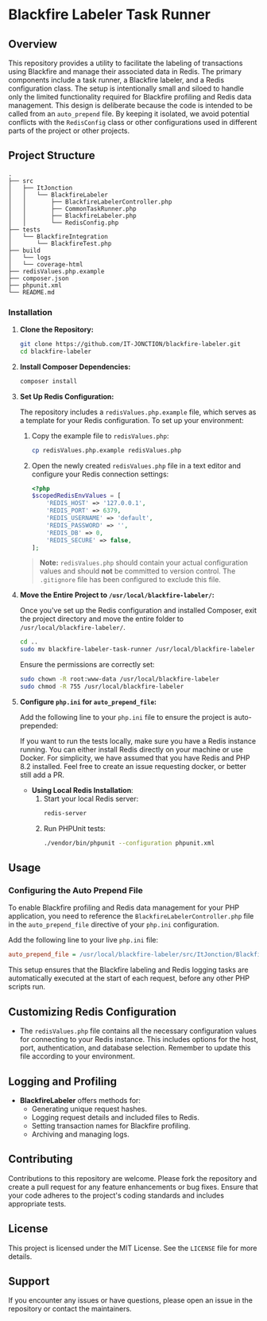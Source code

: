 # Blackfire Labeler Task Runner

## Overview

This repository provides a utility to facilitate the labeling of transactions using Blackfire and manage their associated data in Redis. The primary components include a task runner, a Blackfire labeler, and a Redis configuration class. The setup is intentionally small and siloed to handle only the limited functionality required for Blackfire profiling and Redis data management. This design is deliberate because the code is intended to be called from an `auto_prepend` file. By keeping it isolated, we avoid potential conflicts with the `RedisConfig` class or other configurations used in different parts of the project or other projects.

## Project Structure

```plaintext
.
├── src
│   ├── ItJonction
│   │   └── BlackfireLabeler
│   │       ├── BlackfireLabelerController.php
│   │       ├── CommonTaskRunner.php
│   │       ├── BlackfireLabeler.php
│   │       └── RedisConfig.php
├── tests
│   └── BlackfireIntegration
│       └── BlackfireTest.php
├── build
│   └── logs
│   └── coverage-html
├── redisValues.php.example
├── composer.json
├── phpunit.xml
└── README.md
```

### Installation

1. **Clone the Repository:**

   ```bash
   git clone https://github.com/IT-JONCTION/blackfire-labeler.git
   cd blackfire-labeler
   ```

2. **Install Composer Dependencies:**

   ```bash
   composer install
   ```

3. **Set Up Redis Configuration:**

   The repository includes a `redisValues.php.example` file, which serves as a template for your Redis configuration. To set up your environment:

   1. Copy the example file to `redisValues.php`:

      ```bash
      cp redisValues.php.example redisValues.php
      ```

   2. Open the newly created `redisValues.php` file in a text editor and configure your Redis connection settings:

      ```php
      <?php
      $scopedRedisEnvValues = [
          'REDIS_HOST' => '127.0.0.1',
          'REDIS_PORT' => 6379,
          'REDIS_USERNAME' => 'default',
          'REDIS_PASSWORD' => '',
          'REDIS_DB' => 0,
          'REDIS_SECURE' => false,
      ];
      ```

   > **Note:** `redisValues.php` should contain your actual configuration values and should **not** be committed to version control. The `.gitignore` file has been configured to exclude this file.

4. **Move the Entire Project to `/usr/local/blackfire-labeler/`:**

   Once you've set up the Redis configuration and installed Composer, exit the project directory and move the entire folder to `/usr/local/blackfire-labeler/`.

   ```bash
   cd ..
   sudo mv blackfire-labeler-task-runner /usr/local/blackfire-labeler
   ```

   Ensure the permissions are correctly set:

   ```bash
   sudo chown -R root:www-data /usr/local/blackfire-labeler
   sudo chmod -R 755 /usr/local/blackfire-labeler
   ```

5. **Configure `php.ini` for `auto_prepend_file`:**

   Add the following line to your `php.ini` file to ensure the project is auto-prepended:

   If you want to run the tests locally, make sure you have a Redis instance running. You can either install Redis directly on your machine or use Docker. For simplicity, we have assumed that you have Redis and PHP 8.2 installed. Feel free to create an issue requesting docker, or better still add a PR.

   - **Using Local Redis Installation**:
     1. Start your local Redis server:
        ```bash
        redis-server
        ```
     2. Run PHPUnit tests:
        ```bash
        ./vendor/bin/phpunit --configuration phpunit.xml
        ```

## Usage

### Configuring the Auto Prepend File

To enable Blackfire profiling and Redis data management for your PHP application, you need to reference the `BlackfireLabelerController.php` file in the `auto_prepend_file` directive of your `php.ini` configuration.

Add the following line to your live `php.ini` file:

```ini
auto_prepend_file = /usr/local/blackfire-labeler/src/ItJonction/BlackfireLabeler/BlackfireLabelerController.php
```

This setup ensures that the Blackfire labeling and Redis logging tasks are automatically executed at the start of each request, before any other PHP scripts run.

## Customizing Redis Configuration

- The `redisValues.php` file contains all the necessary configuration values for connecting to your Redis instance. This includes options for the host, port, authentication, and database selection. Remember to update this file according to your environment.

## Logging and Profiling

- **BlackfireLabeler** offers methods for:
  - Generating unique request hashes.
  - Logging request details and included files to Redis.
  - Setting transaction names for Blackfire profiling.
  - Archiving and managing logs.

## Contributing

Contributions to this repository are welcome. Please fork the repository and create a pull request for any feature enhancements or bug fixes. Ensure that your code adheres to the project's coding standards and includes appropriate tests.

## License

This project is licensed under the MIT License. See the `LICENSE` file for more details.

## Support

If you encounter any issues or have questions, please open an issue in the repository or contact the maintainers.
